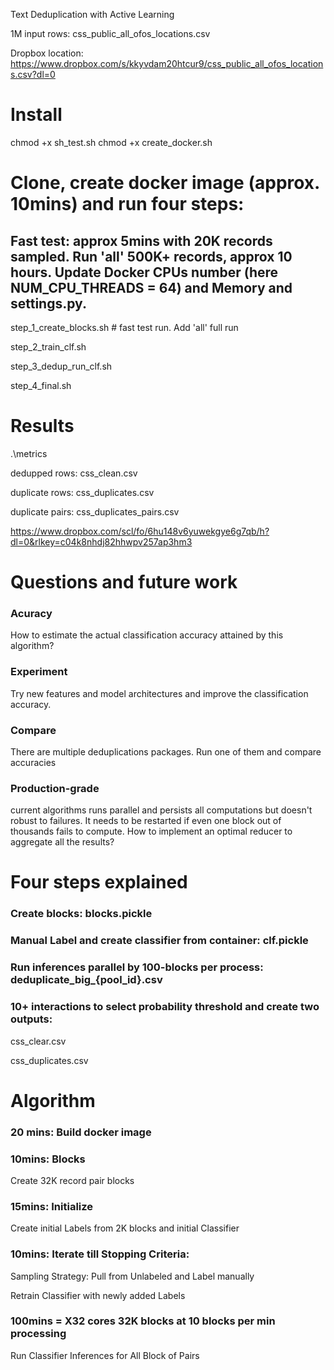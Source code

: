 Text Deduplication with Active Learning 

1M input rows:
css_public_all_ofos_locations.csv

Dropbox location:
https://www.dropbox.com/s/kkyvdam20htcur9/css_public_all_ofos_locations.csv?dl=0

# Install

chmod +x sh_test.sh
chmod +x create_docker.sh 

# Clone, create docker image (approx. 10mins) and run four steps:

## Fast test: approx 5mins with 20K records sampled. Run 'all' 500K+ records, approx 10 hours. Update Docker CPUs number (here NUM_CPU_THREADS = 64) and Memory and settings.py.

step_1_create_blocks.sh # fast test run. Add 'all' full run 

step_2_train_clf.sh

step_3_dedup_run_clf.sh

step_4_final.sh


# Results

.\metrics

dedupped rows:
css_clean.csv

duplicate rows:
css_duplicates.csv

duplicate pairs:
css_duplicates_pairs.csv

https://www.dropbox.com/scl/fo/6hu148v6yuwekgye6g7qb/h?dl=0&rlkey=c04k8nhdj82hhwpv257ap3hm3


# Questions and future work

### Acuracy
How to estimate the actual classification accuracy attained by this algorithm?

### Experiment
Try new features and model architectures and improve the classification accuracy.

### Compare
There are multiple deduplications packages. Run one of them and compare accuracies

### Production-grade
current algorithms runs parallel and persists all computations but doesn't robust to failures. 
It needs to be restarted if even one block out of thousands fails to compute. How to implement an optimal reducer to aggregate all the results?


# Four steps explained 

### Create blocks: blocks.pickle

### Manual Label and create classifier from container: clf.pickle

### Run inferences parallel by 100-blocks per process: deduplicate_big_{pool_id}.csv

### 10+ interactions to select probability threshold and create two outputs: 

css_clear.csv

css_duplicates.csv


# Algorithm

### 20 mins: Build docker image

### 10mins: Blocks
Create 32K record pair blocks

### 15mins: Initialize 
Create initial Labels from 2K blocks and initial Classifier

### 10mins: Iterate till Stopping Criteria:

Sampling Strategy: Pull from Unlabeled and Label manually

Retrain Classifier with newly added Labels

### 100mins = X32 cores 32K blocks at 10 blocks per min processing

Run Classifier Inferences for All Block of Pairs
